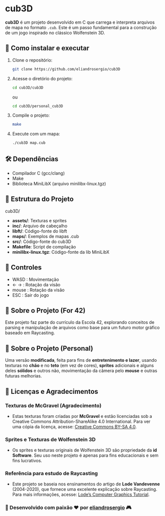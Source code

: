 # cub3D

**cub3D** é um projeto desenvolvido em C que carrega e interpreta arquivos de mapa no formato `.cub`. Este é um passo fundamental para a construção de um jogo inspirado no clássico Wolfenstein 3D.

## 🚀 Como instalar e executar

1. Clone o repositório:
   ```sh
   git clone https://github.com/eliandrosergio/cub3D
   ```

2. Acesse o diretório do projeto:
   ```sh
   cd cub3D/cub3D
   ```
   ou
   ```sh
   cd cub3D/personal_cub3D
   ```

3. Compile o projeto:
   ```sh
   make
   ```

4. Execute com um mapa:
   ```sh
   ./cub3D map.cub
   ```

## 🛠️ Dependências

- Compilador C (gcc/clang)
- Make
- Biblioteca MiniLibX (arquivo minilibx-linux.tgz)

## 📂 Estrutura do Projeto

cub3D/
- **assets/**: Texturas e sprites
- **inc/**: Arquivo de cabeçalho
- **libft/**: Código-fonte do libft
- **maps/**: Exemplos de mapas .cub
- **src/**: Código-fonte do cub3D
- **Makefile**: Script de compilação
- **minilibx-linux.tgz**: Código-fonte da lib MiniLibX

## 👾 Controles

- WASD  : Movimentação
- ← →   : Rotação da visão
- mouse : Rotação da visão
- ESC   : Sair do jogo

## 📌 Sobre o Projeto (For 42)

Este projeto faz parte do currículo da Escola 42, explorando conceitos de parsing e manipulação de arquivos como base para um futuro motor gráfico baseado em Raycasting.

## 💙 Sobre o Projeto (Personal)

Uma versão **modificada**, feita para fins de **entretenimento e lazer**, usando texturas no **chão** e no **teto** (em vez de cores), **sprites** adicionais e alguns deles **sólidos** e outros não, movimentação da câmera pelo **mouse** e outras futuras melhorias.

## 📜 Licenças e Agradecimentos

### Texturas de McGravel (Agradecimento)

- Estas texturas foram criadas por **McGravel** e estão licenciadas sob a Creative Commons Attribution-ShareAlike 4.0 International.
Para ver uma cópia da licença, acesse: [Creative Commons BY-SA 4.0](https://creativecommons.org/licenses/by-sa/4.0/).

### Sprites e Texturas de Wolfenstein 3D

- Os sprites e texturas originais de Wolfenstein 3D são propriedade da **id Software**. Seu uso neste projeto é apenas para fins educacionais e sem fins lucrativos.

### Referência para estudo de Raycasting

- Este projeto se baseia nos ensinamentos do artigo de **Lode Vandevenne** (2004-2020), que fornece uma excelente explicação sobre Raycasting. Para mais informações, acesse: [Lode’s Computer Graphics Tutorial](https://lodev.org/cgtutor/raycasting.html).


### 🚀 Desenvolvido com paixão ❤️ por [**eliandrosergio**](https://github.com/eliandrosergio/) 🎮
